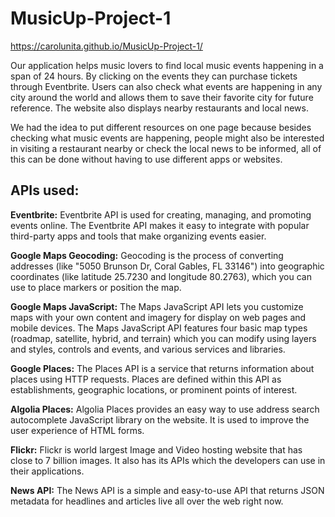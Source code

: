 # MusicUp-Project-1

https://carolunita.github.io/MusicUp-Project-1/

Our application helps music lovers to find local music events happening in a span of 24 hours. 
By clicking on the events they can purchase tickets through Eventbrite. 
Users can also check what events are happening in any city around the world and allows them to save their favorite city for future reference. 
The website also displays nearby restaurants and local news.

We had the idea to put different resources on one page because besides checking what music events are happening, people might also be interested in visiting a restaurant nearby or check the local news to be informed, all of this can be done without having to use different apps or websites.

## APIs used:

**Eventbrite:** Eventbrite API is used for creating, managing, and promoting events online. The Eventbrite API makes it easy to integrate with popular third-party apps and tools that make organizing events easier. 

**Google Maps Geocoding:** Geocoding is the process of converting addresses (like "5050 Brunson Dr, Coral Gables, FL 33146") into geographic coordinates (like latitude 25.7230 and longitude 80.2763), which you can use to place markers or position the map.

**Google Maps JavaScript:** The Maps JavaScript API lets you customize maps with your own content and imagery for display on web pages and mobile devices. The Maps JavaScript API features four basic map types (roadmap, satellite, hybrid, and terrain) which you can modify using layers and styles, controls and events, and various services and libraries.

**Google Places:** The Places API is a service that returns information about places using HTTP requests. Places are defined within this API as establishments, geographic locations, or prominent points of interest.

**Algolia Places:** Algolia Places provides an easy way to use address search autocomplete JavaScript library on the website. It is used to improve the user experience of HTML forms.

**Flickr:** Flickr is world largest Image and Video hosting website that has close to 7 billion images. It also has its APIs which the developers can use in their applications. 

**News API:** The News API is a simple and easy-to-use API that returns JSON metadata for headlines and articles live all over the web right now.
